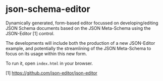 # json-schema-editor
Dynamically generated, form-based editor focussed on developing/editing JSON Schema documents based on the JSON Meta-Schema using the JSON-Editor [1] control. 

The developments will include both the production of a new JSON-Editor example, and potentially the streamlining of the JSON Meta-Schema to focus on its usage within this new form.

To run it, open `index.html` in your browser.

[1] https://github.com/json-editor/json-editor 
